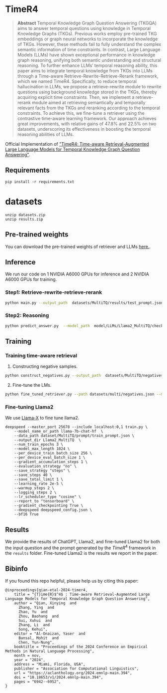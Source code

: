 # TimeR4
> **Abstract**
> Temporal Knowledge Graph Question Answering (TKGQA) aims to answer temporal questions using knowledge in Temporal Knowledge Graphs (TKGs). Previous works employ pre-trained TKG embeddings or graph neural networks to incorporate the knowledge of TKGs. However, these methods fail to fully understand the complex semantic information of time constraints. In contrast, Large Language Models (LLMs) have shown exceptional performance in knowledge graph reasoning, unifying both semantic understanding and structural reasoning. To further enhance LLMs’ temporal reasoning ability, this paper aims to integrate temporal knowledge from TKGs into LLMs through a Time-aware Retrieve-Rewrite-Retrieve-Rerank framework, which we named TimeR4.
> Specifically, to reduce temporal hallucination in LLMs, we propose a retrieve-rewrite module to rewrite questions using background knowledge stored in the TKGs, thereby acquiring explicit time constraints. Then, we implement a retrieve-rerank module aimed at retrieving semantically and temporally relevant facts from the TKGs and reranking according to the temporal constraints. To achieve this, we fine-tune a retriever using the contrastive time-aware learning framework. Our approach achieves great improvements, with relative gains of 47.8\% and 22.5\% on two datasets, underscoring its effectiveness in boosting the temporal reasoning abilities of LLMs.

Official Implementation of ["TimeR4: Time-aware Retrieval-Augmented Large Language Models for Temporal Knowledge Graph Question Answering"](https://aclanthology.org/2024.emnlp-main.394/).
## Requirements

```
pip install -r requirements.txt
```

# datasets

```
unzip datasets.zip
unzip results.zip
```

## Pre-trained weights

You can download the pre-trained weights of retriever and LLMs [here.](https://pan.baidu.com/s/1VlOAOVsJAwes2azXEvq4yA?pwd=1234).

## Inference

We run our code on 1 NVIDIA A6000 GPUs for inference and 2 NVIDIA A6000 GPUs for training.

### Step1: Retrieve-rewrite-retrieve-rerank

```bash
python main.py --output_path  datasets/MultiTQ/results/test_prompt.json --question_path datasets/MultiTQ/questions/test.json --retrieve_name models/multi_model --triplet_path datasets/MultiTQ/kg/full.txt
```

### Step2: Reasoning

```bash
python predict_answer.py  --model_path  model/LLMs/Llama2_MultiTQ/checkpoint-1800  -d datasets/MultiTQ/prompt/test_prompt.json --debug --predict_path datasets/MultiTQ/result
```


## Training

### Training time-aware retrieval


1. Constructing negative samples.

```bash
python construct_negatives.py --output_path  datasets/MultiTQ/negatives.json  --question_path datasets/MultiTQ/questions/train.json --datasets multi --entity2id_path datasets/MultiTQ/kg/entity2id.json --time2id_path datasets/MultiTQ/kg/ts2id.json --triplet_path datasets/MultiTQ/kg/full.txt --relation2id_path datasets/MultiTQ/kg/relation2id.json
```

2. Fine-tune the LMs.

```bash
python fine_tuned_retriever.py --path datasets/multi/negatives.json --model_name time_aware_model_tp
```


### Fine-tuning Llama2

We use [Llama-X](https://github.com/AetherCortex/Llama-X) to fine tune llama2.

```
deepspeed --master_port 25678 --include localhost:0,1 train.py \
    --model_name_or_path llama-7b-chat-hf  \
    --data_path dataset/MultiTQ/prompt/train_prompt.json \
    --output_dir Llama2_MultiTQ  \
    --num_train_epochs 3 \
    --model_max_length 1024 \
    --per_device_train_batch_size 256 \
    --per_device_eval_batch_size 1 \
    --gradient_accumulation_steps 1 \
    --evaluation_strategy "no" \
    --save_strategy "steps" \
    --save_steps 40 \
    --save_total_limit 1 \
    --learning_rate 2e-5 \
    --warmup_steps 2 \
    --logging_steps 2 \
    --lr_scheduler_type "cosine" \
    --report_to "tensorboard" \
    --gradient_checkpointing True \
    --deepspeed deepspeed_config.json \
    --bf16 True 
```

## Results

We provide the results of ChatGPT, Llama2, and fine-tuned Llama2 for both the input question and the prompt generated by the  $TimeR^4$ framework in the `results` folder. Fine-tuned Llama2 is the results we report in the paper.

## Bibinfo

If you found this repo helpful, please help us by citing this paper:

```
@inproceedings{qian-etal-2024-timer4,
    title = "{T}ime{R}$^4$ : Time-aware Retrieval-Augmented Large Language Models for Temporal Knowledge Graph Question Answering",
    author = "Qian, Xinying  and
      Zhang, Ying  and
      Zhao, Yu  and
      Zhou, Baohang  and
      Sui, Xuhui  and
      Zhang, Li  and
      Song, Kehui",
    editor = "Al-Onaizan, Yaser  and
      Bansal, Mohit  and
      Chen, Yun-Nung",
    booktitle = "Proceedings of the 2024 Conference on Empirical Methods in Natural Language Processing",
    month = nov,
    year = "2024",
    address = "Miami, Florida, USA",
    publisher = "Association for Computational Linguistics",
    url = "https://aclanthology.org/2024.emnlp-main.394",
    doi = "10.18653/v1/2024.emnlp-main.394",
    pages = "6942--6952",
}
```
